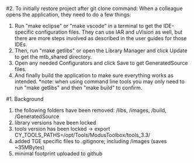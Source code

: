 
#2. To initially restore project after git clone command:
When a colleague opens the application, they need to do a few things: 
1.	Run "make eclipse" or "make vscode" in a terminal to get the IDE-specific configuration files. They can use IAR and uVision as well, but there are more steps involved as described in the user guides for those IDEs. 
2.	Then, run "make getlibs" or open the Library Manager and click Update to get the mtb_shared directory. 
3.	Open any needed Configurators and click Save to get GeneratedSource files. 
4.	And finally build the application to make sure everything works as intended.
*note: when using command line tools you may only need to run "make getlibs" and then "make build" to confirm.


#1. Background
1. the following folders have been removed: /libs, /images, /build, /GeneratedSource
2. library versions have been locked
3. tools version has been locked -> export CY_TOOLS_PATHS=/opt/Tools/ModusToolbox/tools_3.3/
4. added TGE specific files to .gitignore; including /images (saves ~35MBytes)
5. minimal footprint uploaded to github


